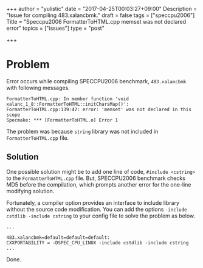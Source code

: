 +++
author = "yulistic"
date = "2017-04-25T00:03:27+09:00"
Description = "Issue for compiling 483.xalancbmk."
draft = false
tags = ["speccpu2006"]
Title = "Speccpu2006 FormatterToHTML.cpp memset was not declared error"
topics = ["issues"]
type = "post"

+++

# Problem

Error occurs while compiling SPECCPU2006 benchmark, `483.xalancbmk` with following messages.

```
FormatterToHTML.cpp: In member function 'void xalanc_1_8::FormatterToHTML::initCharsMap()':                                                                     
FormatterToHTML.cpp:139:42: error: 'memset' was not declared in this scope      
Specmake: *** [FormatterToHTML.o] Error 1  
```

The problem was because `string` library was not included in `FormatterToHTML.cpp` file.

## Solution

One possible solution might be to add one line of code, `#include <cstring>` to the `FormatterToHTML.cpp` file.
But, SPECCPU2006 benchmark checks MD5 before the compilation, which prompts another error for the one-line modifying solution.

Fortunately, a compiler option provides an interface to include library without the source code modification.
You can add the options `-include cstdlib -include cstring` to your config file to solve the problem as below.
```
...

483.xalancbmk=default=default=default:
CXXPORTABILITY = -DSPEC_CPU_LINUX -include cstdlib -include cstring
...

```

Done.
